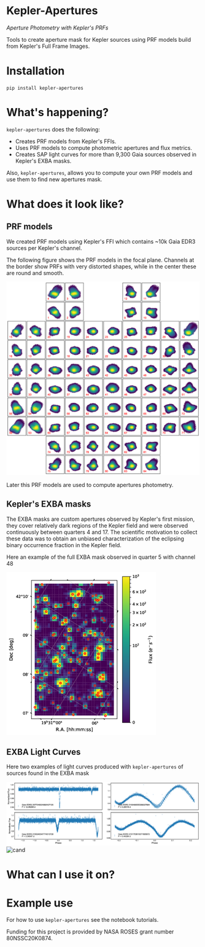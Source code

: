 # Kepler-Apertures

*Aperture Photometry with Kepler's PRFs*

Tools to create aperture mask for Kepler sources using PRF models build from Kepler's
Full Frame Images.

# Installation

```
pip install kepler-apertures
```

# What's happening?

`kepler-apertures` does the following:

* Creates PRF models from Kepler's FFIs.
* Uses PRF models to compute photometric apertures and flux metrics.
* Creates SAP light curves for more than 9,300 Gaia sources observed in Kepler's EXBA masks.

Also, `kepler-apertures`, allows you to compute your own PRF models and use them to
find new apertures mask.


# What does it look like?

## PRF models

We created PRF models using Kepler's FFI which contains ~10k Gaia EDR3 sources per Kepler's channel.

The following figure shows the PRF models in the focal plane. Channels at the border show PRFs with very distorted shapes, while in the center these are round and smooth.

![PRF Models](https://github.com/jorgemarpa/kepler-apertures/blob/paper-release/docs/focal_plane_prf_model.png)

Later this PRF models are used to compute apertures photometry.

## Kepler's EXBA masks

The EXBA masks are custom apertures observed by Kepler's first mission, they cover relatively dark regions of the Kepler field and were observed continuously between quarters 4 and 17. The scientific motivation to collect these data was to obtain an unbiased characterization of the eclipsing binary occurrence fraction in the Kepler field.

Here an example of the full EXBA mask observed in quarter 5 with channel 48

![exba_ch48](https://github.com/jorgemarpa/kepler-apertures/blob/paper-release/docs/EXBA_img_q5_ch48.png)

## EXBA Light Curves

Here two examples of light curves produced with `kepler-apertures` of sources found in the
EXBA mask

![ebs](https://github.com/jorgemarpa/kepler-apertures/blob/paper-release/docs/ebs.png)
![cand](https://github.com/jorgemarpa/kepler-apertures/blob/paper-release/docs/g304.png)

# What can I use it on?



# Example use

For how to use `kepler-apertures` see the notebook tutorials.



Funding for this project is provided by NASA ROSES grant number 80NSSC20K0874.
